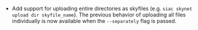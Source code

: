 - Add support for uploading entire directories as skyfiles 
(e.g. `siac skynet upload dir skyfile_name`). The previous behavior of uploading
all files individually is now available when the `--separately` flag is passed.
